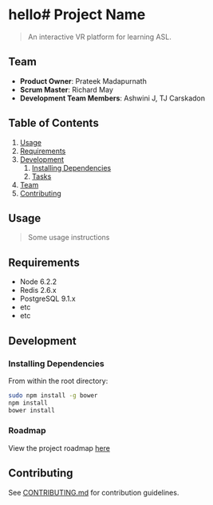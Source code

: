 # hello# Project Name

> An interactive VR platform for learning ASL.

## Team

  - __Product Owner__: Prateek Madapurnath
  - __Scrum Master__: Richard May
  - __Development Team Members__: Ashwini J, TJ Carskadon

## Table of Contents

1. [Usage](#Usage)
1. [Requirements](#requirements)
1. [Development](#development)
    1. [Installing Dependencies](#installing-dependencies)
    1. [Tasks](#tasks)
1. [Team](#team)
1. [Contributing](#contributing)

## Usage

> Some usage instructions

## Requirements

- Node 6.2.2
- Redis 2.6.x
- PostgreSQL 9.1.x
- etc
- etc

## Development

### Installing Dependencies

From within the root directory:

```sh
sudo npm install -g bower
npm install
bower install
```

### Roadmap

View the project roadmap [here](LINK_TO_PROJECT_ISSUES)


## Contributing

See [CONTRIBUTING.md](CONTRIBUTING.md) for contribution guidelines.
